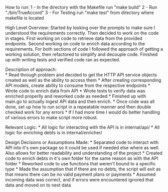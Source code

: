 How to run:
    1 - In the directory with the Makefile run "make build"
    2 - Run "./bin/TrueAccord"
    3 - For Testing run "make test" from directory where makefile is located

High Level Overview:
    Started by looking over the prompts to make sure I understood the requirements correctly. Then decided to work on the code in stages. First working on code to retrieve data from the provided endpoints. Second working on code to enrich data according to the requirements. For both sections of code I followed the approach of getting a working solution, then refactored to simplify and decouple code. Finished up with writing tests and verified code ran as expected.

Description of approach:   
    * Read through problem and decided to get the HTTP API service objects created as well as the ability to access them
    * After creating corresponding API models, create ability to consume from the respective endpoints
    * Wrote code to enrich data from API
    * Wrote tests to verify data was enriched properlly and reworked code as needed
    * Finished up with main.go to actually ingest API data and then enrich.
    * Once code was all done, set up how to run script in a repeatable manner and then double checked work for any errors
    * If I had more time I would do better handling of various errors to make script more robust.

Relevant Logic:
    * All logic for interacting with the API is in internal/api/
    * All logic for enriching debts is in internal/enricher/

Design Decisions or Assumptions Made:
    * Separated code to interact with API into it's own package so it could be used if needed else where as well. Also allows for better readability and understanding of the project
    * Created code to enrich debts in it's own folder for the same reason as with the API folder
    * Reworked code to use functions that weren't bound to a specific type
    * Made the assumption that if there are no debts, the script will exit as that means there can be no valid payment plans or payments
    * Assumed incoming data was correct, and if errors were encountered ignored that data and moved on to next data